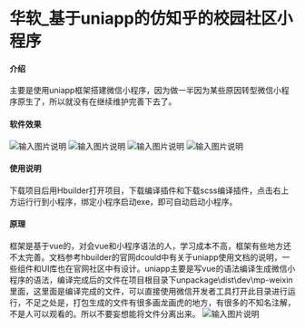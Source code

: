 # 华软_基于uniapp的仿知乎的校园社区小程序

#### 介绍
主要是使用uniapp框架搭建微信小程序，因为做一半因为某些原因转型微信小程序原生了，所以就没有在继续维护完善下去了。

#### 软件效果
![输入图片说明](https://images.gitee.com/uploads/images/2020/1214/001933_d657f361_5688172.png "屏幕截图.png")
![输入图片说明](https://images.gitee.com/uploads/images/2020/1214/001959_907dc7bc_5688172.png "屏幕截图.png")
![输入图片说明](https://images.gitee.com/uploads/images/2020/1214/002009_00fb983b_5688172.png "屏幕截图.png")
![输入图片说明](https://images.gitee.com/uploads/images/2020/1214/002029_dd65873b_5688172.png "屏幕截图.png")

#### 使用说明
下载项目后用Hbuilder打开项目，下载编译插件和下载scss编译插件，点击右上方运行行到小程序，绑定小程序启动exe，即可自动启动小程序。

#### 原理

框架是基于vue的，对会vue和小程序语法的人，学习成本不高，框架有些地方还不太完善。文档参考hbuilder的官网dcould中有关于uniapp使用文档的说明，一些组件和UI库也在官网社区中有设计。uniapp主要是写vue的语法编译生成微信小程序的语法，编译完成后的文件在项目根目录下unpackage\dist\dev\mp-weixin里面，这里面是编译完成的文件，可以直接使用微信开发者工具打开此目录进行运行，不足之处是，打包生成的文件有很多画龙画虎的地方，有很多的不知名注解，不是人可以观看的。所以不要妄想能将文件分离出来。
![输入图片说明](https://images.gitee.com/uploads/images/2020/1214/003037_f885ce5b_5688172.png "屏幕截图.png")
